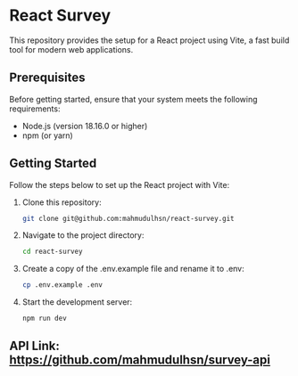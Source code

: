 # React Survey

This repository provides the setup for a React project using Vite, a fast build tool for modern web applications.

## Prerequisites

Before getting started, ensure that your system meets the following requirements:

- Node.js (version 18.16.0 or higher)
- npm (or yarn)

## Getting Started

Follow the steps below to set up the React project with Vite:

1. Clone this repository:
   ```bash
   git clone git@github.com:mahmudulhsn/react-survey.git
   ```
2. Navigate to the project directory:
   ```bash
   cd react-survey
   ```
3. Create a copy of the .env.example file and rename it to .env:
   ```bash
   cp .env.example .env
   ```
4. Start the development server:
   ```bash
   npm run dev
   ```

## API Link: https://github.com/mahmudulhsn/survey-api
